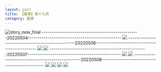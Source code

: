 ```yaml
---
layout: post
title: 【趣事】第十九周
category: 趣事
---
```

![story_new_final](http://rab41f8zg.hd-bkt.clouddn.com/img/story_new_final_0322.png)
--------------------------------------------------20220504------------------------------------------------
![](http://ran7ztk3m.hd-bkt.clouddn.com/img/funny-220504-b-1.png)
--------------------------------------------------20220506-----------------------------------------------
![](http://ran7ztk3m.hd-bkt.clouddn.com/img/pel-220506-4.jpg)
![](http://ran7ztk3m.hd-bkt.clouddn.com/img/pel-220506-7.jpg)
--------------------------------------------------20220507------------------------------------------------
![](http://ran7ztk3m.hd-bkt.clouddn.com/img/factors-220507-2.png)
![](http://ran7ztk3m.hd-bkt.clouddn.com/img/factors-220507-5.png)
--------------------------------------------------20220508------------------------------------------------
![](http://ran7ztk3m.hd-bkt.clouddn.com/img/funny-220508-1.jpg)
![](http://ran7ztk3m.hd-bkt.clouddn.com/img/funny-220508-2.jpg)
![](http://ran7ztk3m.hd-bkt.clouddn.com/img/funny-220508-new-1.png)
![](http://ran7ztk3m.hd-bkt.clouddn.com/img/funny-220508-new-2.png)
  




